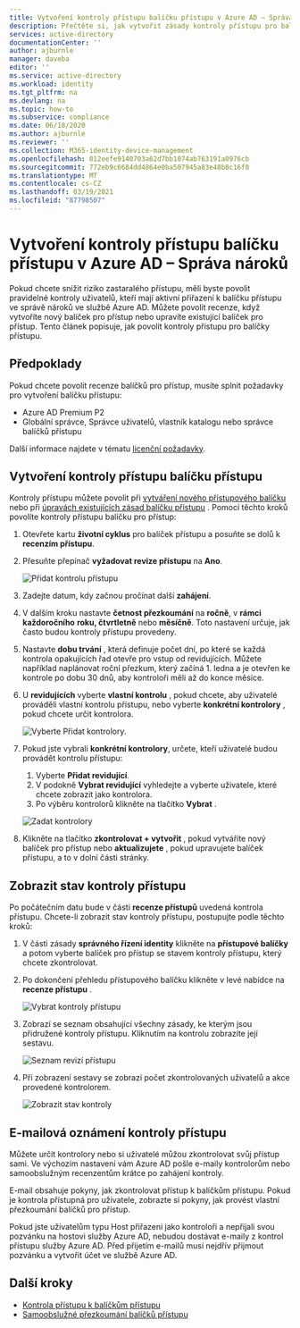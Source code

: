 ```yaml
---
title: Vytvoření kontroly přístupu balíčku přístupu v Azure AD – Správa nároků
description: Přečtěte si, jak vytvořit zásady kontroly přístupu pro balíčky přístupu pro správu oprávnění ve Azure Active Directory kontroly přístupu (Preview).
services: active-directory
documentationCenter: ''
author: ajburnle
manager: daveba
editor: ''
ms.service: active-directory
ms.workload: identity
ms.tgt_pltfrm: na
ms.devlang: na
ms.topic: how-to
ms.subservice: compliance
ms.date: 06/18/2020
ms.author: ajburnle
ms.reviewer: ''
ms.collection: M365-identity-device-management
ms.openlocfilehash: 012eefe9140703a62d7bb1074ab763191a0976cb
ms.sourcegitcommit: 772eb9c6684dd4864e0ba507945a83e48b8c16f0
ms.translationtype: MT
ms.contentlocale: cs-CZ
ms.lasthandoff: 03/19/2021
ms.locfileid: "87798507"
---
```

# <a name="create-an-access-review-of-an-access-package-in-azure-ad-entitlement-management"></a>Vytvoření kontroly přístupu balíčku přístupu v Azure AD – Správa nároků

Pokud chcete snížit riziko zastaralého přístupu, měli byste povolit pravidelné kontroly uživatelů, kteří mají aktivní přiřazení k balíčku přístupu ve správě nároků ve službě Azure AD. Můžete povolit recenze, když vytvoříte nový balíček pro přístup nebo upravíte existující balíček pro přístup. Tento článek popisuje, jak povolit kontroly přístupu pro balíčky přístupu.

## <a name="prerequisites"></a>Předpoklady

Pokud chcete povolit recenze balíčků pro přístup, musíte splnit požadavky pro vytvoření balíčku přístupu:
- Azure AD Premium P2
- Globální správce, Správce uživatelů, vlastník katalogu nebo správce balíčků přístupu

Další informace najdete v tématu [licenční požadavky](entitlement-management-overview.md#license-requirements).


## <a name="create-an-access-review-of-an-access-package"></a>Vytvoření kontroly přístupu balíčku přístupu

Kontroly přístupu můžete povolit při [vytváření nového přístupového balíčku](entitlement-management-access-package-create.md) nebo při [úpravách existujících zásad balíčku přístupu](entitlement-management-access-package-lifecycle-policy.md) . Pomocí těchto kroků povolíte kontroly přístupu balíčku pro přístup:

1. Otevřete kartu **životní cyklus** pro balíček přístupu a posuňte se dolů k **recenzím přístupu**.

1. Přesuňte přepínač **vyžadovat revize přístupu** na **Ano**.

    ![Přidat kontrolu přístupu](./media/entitlement-management-access-reviews/access-reviews-pane.png)

1. Zadejte datum, kdy začnou pročínat další **zahájení**.

1. V dalším kroku nastavte **četnost přezkoumání** na **ročně**, v **rámci každoročního** **roku, čtvrtletně** nebo **měsíčně**.
Toto nastavení určuje, jak často budou kontroly přístupu provedeny.

1. Nastavte **dobu trvání** , která definuje počet dní, po které se každá kontrola opakujících řad otevře pro vstup od revidujících. Můžete například naplánovat roční přezkum, který začíná 1. ledna a je otevřen ke kontrole po dobu 30 dnů, aby kontroloři měli až do konce měsíce.

1. U **revidujících** vyberte **vlastní kontrolu** , pokud chcete, aby uživatelé prováděli vlastní kontrolu přístupu, nebo vyberte **konkrétní kontrolory** , pokud chcete určit kontrolora.

    ![Vyberte Přidat kontrolory.](./media/entitlement-management-access-reviews/access-reviews-add-reviewer.png)

1. Pokud jste vybrali **konkrétní kontrolory**, určete, kteří uživatelé budou provádět kontrolu přístupu:
    1. Vyberte **Přidat revidující**.
    1. V podokně **Vybrat revidující** vyhledejte a vyberte uživatele, které chcete zobrazit jako kontrolora.
    1. Po výběru kontrolorů klikněte na tlačítko **Vybrat** .

    ![Zadat kontrolory](./media/entitlement-management-access-reviews/access-reviews-select-reviewer.png)

1. Klikněte na tlačítko **zkontrolovat + vytvořit** , pokud vytváříte nový balíček pro přístup nebo **aktualizujete** , pokud upravujete balíček přístupu, a to v dolní části stránky.

## <a name="view-the-status-of-the-access-review"></a>Zobrazit stav kontroly přístupu

Po počátečním datu bude v části **recenze přístupů** uvedená kontrola přístupu. Chcete-li zobrazit stav kontroly přístupu, postupujte podle těchto kroků:

1. V části zásady **správného řízení identity** klikněte na **přístupové balíčky** a potom vyberte balíček pro přístup se stavem kontroly přístupu, který chcete zkontrolovat.   

1. Po dokončení přehledu přístupového balíčku klikněte v levé nabídce na **recenze přístupu** .
    
    ![Vybrat kontroly přístupu](./media/entitlement-management-access-reviews/access-review-status-access-package-overview.png)

1. Zobrazí se seznam obsahující všechny zásady, ke kterým jsou přidružené kontroly přístupu. Kliknutím na kontrolu zobrazíte její sestavu.

    ![Seznam revizí přístupu](./media/entitlement-management-access-reviews/access-review-status-select-access-reviews.png)
   
1. Při zobrazení sestavy se zobrazí počet zkontrolovaných uživatelů a akce provedené kontrolorem.

    ![Zobrazit stav kontroly](./media/entitlement-management-access-reviews/access-review-status.png)
 

## <a name="access-reviews-email-notifications"></a>E-mailová oznámení kontroly přístupu
Můžete určit kontrolory nebo si uživatelé můžou zkontrolovat svůj přístup sami. Ve výchozím nastavení vám Azure AD pošle e-maily kontrolorům nebo samoobslužným recenzentům krátce po zahájení kontroly.

E-mail obsahuje pokyny, jak zkontrolovat přístup k balíčkům přístupu. Pokud je kontrola přístupná pro uživatele, zobrazte si pokyny, jak provést vlastní přezkoumání balíčků pro přístup.
  
Pokud jste uživatelům typu Host přiřazeni jako kontroloři a nepřijali svou pozvánku na hostovi služby Azure AD, nebudou dostávat e-maily z kontrol přístupu služby Azure AD. Před přijetím e-mailů musí nejdřív přijmout pozvánku a vytvořit účet ve službě Azure AD. 

## <a name="next-steps"></a>Další kroky

- [Kontrola přístupu k balíčkům přístupu](entitlement-management-access-reviews-review-access.md)
- [Samoobslužné přezkoumání balíčků přístupu](entitlement-management-access-reviews-self-review.md)
